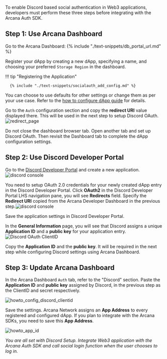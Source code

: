 To enable Discord based social authentication in Web3 applications, developers must perform these three steps before integrating with the Arcana Auth SDK.

## Step 1: Use Arcana Dashboard

Go to the Arcana Dashboard: {% include "./text-snippets/db_portal_url.md" %} 

Register your dApp by creating a new dApp, specifying a name, and choosing your preferred `Storage Region` in the dashboard. 

!!! tip "Registering the Application"
    
      {% include "./text-snippets/socialauth_add_config.md" %}

You can choose to use defaults for other settings or change them as per your use case. Refer to the [how to configure dApp guide]({{page.meta.arcana.root_rel_path}}/howto/config_dapp.md) for details.

Go to the `Auth` configuration section and copy the **redirect URI** value displayed there.  This will be used in the next step to setup Discord OAuth.![redirect_page](/img/an_dApp_config_redirect_uri.png)

Do not close the dashboard browser tab. Open another tab and set up Discord OAuth. Then revisit the Dashboard tab to complete the dApp configuration settings.

## Step 2: Use Discord Developer Portal

Go to the [Discord Developer Portal](https://discord.com/developers/applications) and create a new application.![discord console](/img/an_dApp_discord_dev_console.png)

You need to setup OAuth 2.0 credentials for your newly created dApp entry in the Discord Developer Portal. Click **OAuth2** in the Discord Developer Portal LHS navigation pane, you will see **Redirects** field. Specify the **Redirect URI** copied from the Arcana Developer Dashboard in the previous step.![discord console](/img/an_dApp_discord_dev_oauth_uri.png)

Save the application settings in Discord Developer Portal. 

In the **General Information** page, you will see that Discord assigns a unique **Application ID** and a **public key** for your application entry.![Discord OAuth ClientID](/img/an_dApp_discord_clientID.png)

Copy the **Application ID** and the **public key**. It will be required in the next step while configuring Discord settings using Arcana Dashboard.

## Step 3: Update Arcana Dashboard

In the Arcana Dashboard `Auth` tab, refer to the "Discord" section. Paste the **Application ID** and **public key** assigned by Discord, in the previous step as the ClientID and secret respectively. 

![howto_config_discord_clientid](/img/an_dApp_discord_config.png)

Save the settings. Arcana Network assigns an **App Address** to every registered and configured dApp. If you plan to integrate with the Arcana SDKs, you need to save this **App Address**. 

![howto_app_id](/img/howto_app_id.png)

*You are all set with Discord Setup. Integrate Web3 application with the Arcana Auth SDK and call social login function when the user chooses to log in.*